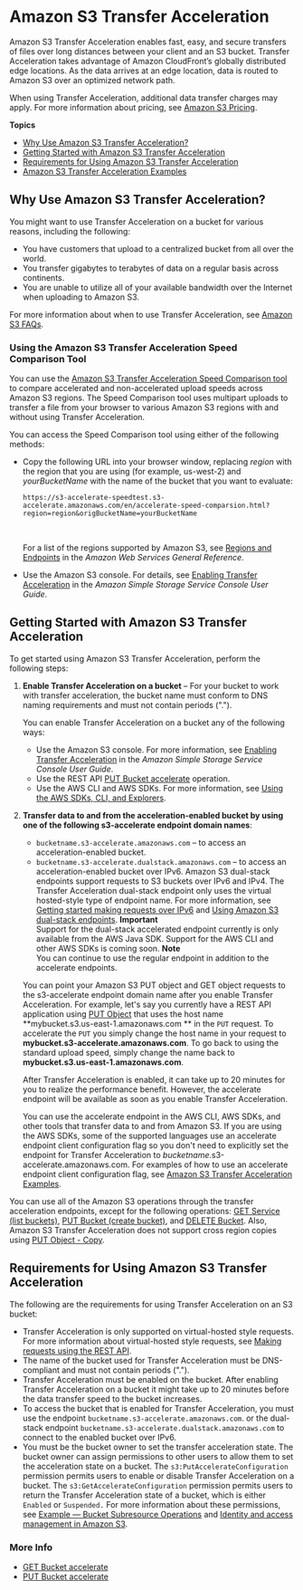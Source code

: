 # Amazon S3 Transfer Acceleration<a name="transfer-acceleration"></a>

Amazon S3 Transfer Acceleration enables fast, easy, and secure transfers of files over long distances between your client and an S3 bucket\. Transfer Acceleration takes advantage of Amazon CloudFront’s globally distributed edge locations\. As the data arrives at an edge location, data is routed to Amazon S3 over an optimized network path\.

When using Transfer Acceleration, additional data transfer charges may apply\. For more information about pricing, see [Amazon S3 Pricing](https://aws.amazon.com/s3/pricing/)\.

**Topics**
+ [Why Use Amazon S3 Transfer Acceleration?](#transfer-acceleration-why-use)
+ [Getting Started with Amazon S3 Transfer Acceleration](#transfer-acceleration-getting-started)
+ [Requirements for Using Amazon S3 Transfer Acceleration](#transfer-acceleration-requirements)
+ [Amazon S3 Transfer Acceleration Examples](transfer-acceleration-examples.md)

## Why Use Amazon S3 Transfer Acceleration?<a name="transfer-acceleration-why-use"></a>

You might want to use Transfer Acceleration on a bucket for various reasons, including the following:
+ You have customers that upload to a centralized bucket from all over the world\.
+ You transfer gigabytes to terabytes of data on a regular basis across continents\.
+ You are unable to utilize all of your available bandwidth over the Internet when uploading to Amazon S3\.

For more information about when to use Transfer Acceleration, see [Amazon S3 FAQs](https://aws.amazon.com/s3/faqs/#s3ta)\.

### Using the Amazon S3 Transfer Acceleration Speed Comparison Tool<a name="transfer-acceleration-speed-comparison"></a>

You can use the [Amazon S3 Transfer Acceleration Speed Comparison tool](https://s3-accelerate-speedtest.s3-accelerate.amazonaws.com/en/accelerate-speed-comparsion.html) to compare accelerated and non\-accelerated upload speeds across Amazon S3 regions\. The Speed Comparison tool uses multipart uploads to transfer a file from your browser to various Amazon S3 regions with and without using Transfer Acceleration\.

You can access the Speed Comparison tool using either of the following methods:
+ Copy the following URL into your browser window, replacing *region* with the region that you are using \(for example, us\-west\-2\) and *yourBucketName* with the name of the bucket that you want to evaluate: 

  `https://s3-accelerate-speedtest.s3-accelerate.amazonaws.com/en/accelerate-speed-comparsion.html?region=region&origBucketName=yourBucketName` 

   

  For a list of the regions supported by Amazon S3, see [Regions and Endpoints](https://docs.aws.amazon.com/general/latest/gr/s3.html) in the *Amazon Web Services General Reference*\.
+ Use the Amazon S3 console\. For details, see [Enabling Transfer Acceleration](https://docs.aws.amazon.com/AmazonS3/latest/user-guide/enable-transfer-acceleration.html) in the *Amazon Simple Storage Service Console User Guide*\.

## Getting Started with Amazon S3 Transfer Acceleration<a name="transfer-acceleration-getting-started"></a>

To get started using Amazon S3 Transfer Acceleration, perform the following steps:

1. **Enable Transfer Acceleration on a bucket** – For your bucket to work with transfer acceleration, the bucket name must conform to DNS naming requirements and must not contain periods \("\."\)\. 

   You can enable Transfer Acceleration on a bucket any of the following ways:
   + Use the Amazon S3 console\. For more information, see [Enabling Transfer Acceleration](https://docs.aws.amazon.com/AmazonS3/latest/user-guide/enable-transfer-acceleration.html) in the *Amazon Simple Storage Service Console User Guide*\.
   + Use the REST API [PUT Bucket accelerate](https://docs.aws.amazon.com/AmazonS3/latest/API/RESTBucketPUTaccelerate.html) operation\.
   + Use the AWS CLI and AWS SDKs\. For more information, see [Using the AWS SDKs, CLI, and Explorers](UsingAWSSDK.md)\. 

1. **Transfer data to and from the acceleration\-enabled bucket by using one of the following s3\-accelerate endpoint domain names**:
   + `bucketname.s3-accelerate.amazonaws.com` – to access an acceleration\-enabled bucket\. 
   + `bucketname.s3-accelerate.dualstack.amazonaws.com` – to access an acceleration\-enabled bucket over IPv6\. Amazon S3 dual\-stack endpoints support requests to S3 buckets over IPv6 and IPv4\. The Transfer Acceleration dual\-stack endpoint only uses the virtual hosted\-style type of endpoint name\. For more information, see [Getting started making requests over IPv6](ipv6-access.md#ipv6-access-getting-started) and [Using Amazon S3 dual\-stack endpoints](dual-stack-endpoints.md)\. 
**Important**  
Support for the dual\-stack accelerated endpoint currently is only available from the AWS Java SDK\. Support for the AWS CLI and other AWS SDKs is coming soon\.
**Note**  
You can continue to use the regular endpoint in addition to the accelerate endpoints\.

   You can point your Amazon S3 PUT object and GET object requests to the s3\-accelerate endpoint domain name after you enable Transfer Acceleration\. For example, let's say you currently have a REST API application using [PUT Object](https://docs.aws.amazon.com/AmazonS3/latest/API/RESTObjectPUT.html) that uses the host name **mybucket\.s3\.us\-east\-1\.amazonaws\.com ** in the `PUT` request\. To accelerate the `PUT` you simply change the host name in your request to **mybucket\.s3\-accelerate\.amazonaws\.com**\. To go back to using the standard upload speed, simply change the name back to **mybucket\.s3\.us\-east\-1\.amazonaws\.com**\.

   After Transfer Acceleration is enabled, it can take up to 20 minutes for you to realize the performance benefit\. However, the accelerate endpoint will be available as soon as you enable Transfer Acceleration\.

   You can use the accelerate endpoint in the AWS CLI, AWS SDKs, and other tools that transfer data to and from Amazon S3\. If you are using the AWS SDKs, some of the supported languages use an accelerate endpoint client configuration flag so you don't need to explicitly set the endpoint for Transfer Acceleration to *bucketname*\.s3\-accelerate\.amazonaws\.com\. For examples of how to use an accelerate endpoint client configuration flag, see [Amazon S3 Transfer Acceleration Examples](transfer-acceleration-examples.md)\.

You can use all of the Amazon S3 operations through the transfer acceleration endpoints, except for the following operations: [GET Service \(list buckets\)](https://docs.aws.amazon.com/AmazonS3/latest/API/RESTServiceGET.html), [PUT Bucket \(create bucket\)](https://docs.aws.amazon.com/AmazonS3/latest/API/RESTBucketPUT.html), and [DELETE Bucket](https://docs.aws.amazon.com/AmazonS3/latest/API/RESTBucketDELETE.html)\. Also, Amazon S3 Transfer Acceleration does not support cross region copies using [PUT Object \- Copy](https://docs.aws.amazon.com/AmazonS3/latest/API/RESTObjectCOPY.html)\. 

## Requirements for Using Amazon S3 Transfer Acceleration<a name="transfer-acceleration-requirements"></a>

The following are the requirements for using Transfer Acceleration on an S3 bucket:
+ Transfer Acceleration is only supported on virtual\-hosted style requests\. For more information about virtual\-hosted style requests, see [Making requests using the REST API](RESTAPI.md)\. 
+ The name of the bucket used for Transfer Acceleration must be DNS\-compliant and must not contain periods \("\."\)\.
+ Transfer Acceleration must be enabled on the bucket\. After enabling Transfer Acceleration on a bucket it might take up to 20 minutes before the data transfer speed to the bucket increases\.
+ To access the bucket that is enabled for Transfer Acceleration, you must use the endpoint `bucketname.s3-accelerate.amazonaws.com`\. or the dual\-stack endpoint `bucketname.s3-accelerate.dualstack.amazonaws.com` to connect to the enabled bucket over IPv6\. 
+ You must be the bucket owner to set the transfer acceleration state\. The bucket owner can assign permissions to other users to allow them to set the acceleration state on a bucket\. The `s3:PutAccelerateConfiguration` permission permits users to enable or disable Transfer Acceleration on a bucket\. The `s3:GetAccelerateConfiguration` permission permits users to return the Transfer Acceleration state of a bucket, which is either `Enabled` or `Suspended.` For more information about these permissions, see [Example — Bucket Subresource Operations](using-with-s3-actions.md#using-with-s3-actions-related-to-bucket-subresources) and [Identity and access management in Amazon S3](s3-access-control.md)\.

### More Info<a name="transfer-acceleration-moreinfo"></a>
+ [GET Bucket accelerate](https://docs.aws.amazon.com/AmazonS3/latest/API/RESTBucketGETaccelerate.html)
+ [PUT Bucket accelerate](https://docs.aws.amazon.com/AmazonS3/latest/API/RESTBucketPUTaccelerate.html)
